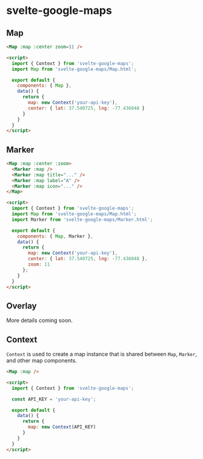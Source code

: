 # svelte-google-maps

## Map

```html
<Map :map :center zoom=11 />

<script>
  import { Context } from 'svelte-google-maps'; 
  import Map from 'svelte-google-maps/Map.html';

  export default {
    components: { Map },
    data() {
      return {
        map: new Context('your-api-key'),
        center: { lat: 37.540725, lng: -77.436048 }
      }
    }
  }
</script>
```

## Marker

```html
<Map :map :center :zoom>
  <Marker :map />
  <Marker :map title="..." />
  <Marker :map label="A" />
  <Marker :map icon="..." />
</Map>

<script>
  import { Context } from 'svelte-google-maps';
  import Map from 'svelte-google-maps/Map.html';
  import Marker from 'svelte-google-maps/Marker.html';

  export default {
    components: { Map, Marker },
    data() {
      return {
        map: new Context('your-api-key'),
        center: { lat: 37.540725, lng: -77.436048 },
        zoom: 11
      };
    }
  }
</script>
```

## Overlay

More details coming soon.

## Context

`Context` is used to create a map instance that is shared between `Map`, `Marker`, and other map components.

```html
<Map :map />

<script>
  import { Context } from 'svelte-google-maps';

  const API_KEY = 'your-api-key';

  export default {
    data() {
      return {
        map: new Context(API_KEY)
      }
    }
  }
</script>
```
